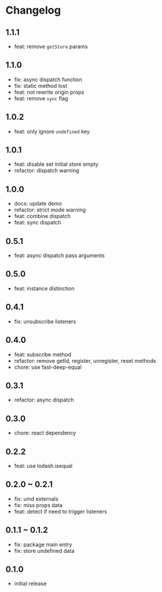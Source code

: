 # Changelog

## 1.1.1

- feat: remove `getStore` params

## 1.1.0

- fix: async dispatch function
- fix: static method lost
- feat: not rewrite origin props
- feat: remove `sync` flag

## 1.0.2

- feat: only ignore `undefined` key

## 1.0.1

- feat: disable set initial store empty
- refactor: dispatch warning

## 1.0.0

- docs: update demo
- refactor: strict mode warning
- feat: combine dispatch
- feat: sync dispatch

## 0.5.1

- feat: async dispatch pass arguments

## 0.5.0

- feat: instance distinction

## 0.4.1

- fix: unsubscribe listeners

## 0.4.0

- feat: subscribe method
- refactor: remove getId, register, unregister, reset methods
- chore: use fast-deep-equal

## 0.3.1

- refactor: async dispatch

## 0.3.0

- chore: react dependency

## 0.2.2

- feat: use lodash.isequal

## 0.2.0 ~ 0.2.1

- fix: umd externals
- fix: miss props data
- feat: detect if need to trigger listeners

## 0.1.1 ~ 0.1.2

- fix: package main entry
- fix: store undefined data

## 0.1.0

- initial release
